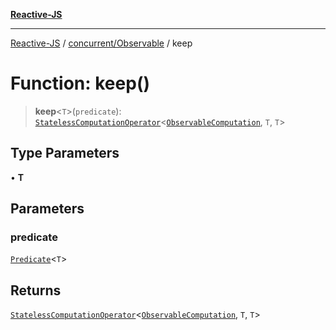 [**Reactive-JS**](../../../README.md)

***

[Reactive-JS](../../../README.md) / [concurrent/Observable](../README.md) / keep

# Function: keep()

> **keep**\<`T`\>(`predicate`): [`StatelessComputationOperator`](../../../computations/type-aliases/StatelessComputationOperator.md)\<[`ObservableComputation`](../interfaces/ObservableComputation.md), `T`, `T`\>

## Type Parameters

• **T**

## Parameters

### predicate

[`Predicate`](../../../functions/type-aliases/Predicate.md)\<`T`\>

## Returns

[`StatelessComputationOperator`](../../../computations/type-aliases/StatelessComputationOperator.md)\<[`ObservableComputation`](../interfaces/ObservableComputation.md), `T`, `T`\>

